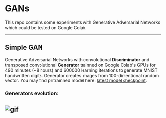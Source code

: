 # GANs
This repo contains some experiments with Generative Adversarial Networks which could be tested on Google Colab.

---

## Simple GAN
Generative Adversarial Networks with convolutional **Discriminator** and transposed convolutional **Generator** trainned on Google Colab's GPUs for 490 minutes (~8 hours) and 600000 learning iterations to generate MNIST handwritten digits.
Generator creates images from 100-dimentional random vector.
You may find pritrainned model here: [latest model checkpoint](https://drive.google.com/file/d/1dwFPifERZixZCgk1pe5aMMoraLXtrQMW/view?usp=sharing).

### Generators evolution:
![gif](https://media.giphy.com/media/VEMTqeXAKdkKtkSn4A/giphy.gif)
---

